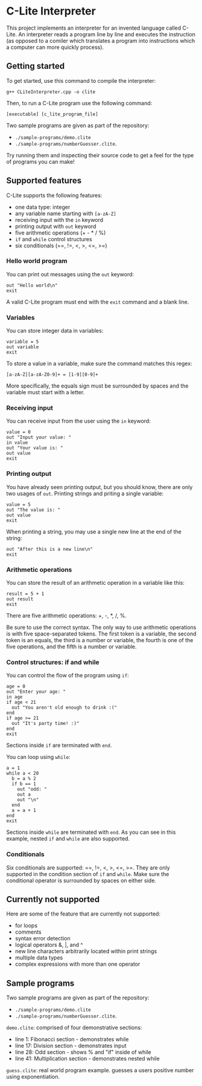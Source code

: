 # C-Lite Interpreter
This project implements an interpreter for an invented language called C-Lite. An interpreter reads a program line by line and executes the instruction (as opposed to a comiler which translates a program into instructions which a computer can more quickly process).

## Getting started
To get started, use this command to compile the interpreter:

```
g++ CLiteInterpreter.cpp -o clite
```

Then, to run a C-Lite program use the following command:

```
[executable] [c_lite_program_file]
```

Two sample programs are given as part of the repository:
- `./sample-programs/demo.clite`
- `./sample-programs/numberGuesser.clite`.

Try running them and inspecting their source code to get a feel for the type of programs you can make!

## Supported features
C-Lite supports the following features:
- one data type: integer
- any variable name starting with `[a-zA-Z]`
- receiving input with the `in` keyword
- printing output with `out` keyword
- five arithmetic operations (+ - * / %)
- `if` and `while` control structures
- six conditionals (==, !=, <, >, <=, >=)

### Hello world program
You can print out messages using the `out` keyword:

```
out "Hello world\n"
exit

```

A valid C-Lite program must end with the `exit` command and a blank line.

### Variables
You can store integer data in variables:

```
variable = 5
out variable
exit

```

To store a value in a variable, make sure the command matches this regex:
```
[a-zA-Z][a-zA-Z0-9]+ = [1-9][0-9]+
```
More specifically, the equals sign must be surrounded by spaces and the variable must start with a letter.

### Receiving input
You can receive input from the user using the `in` keyword:

```
value = 0
out "Input your value: "
in value
out "Your value is: "
out value
exit

```

### Printing output
You have already seen printing output, but you should know, there are only two usages of `out`. Printing strings and priting a single variable:

```
value = 5
out "The value is: "
out value
exit

```

When printing a string, you may use a single new line at the end of the string:

```
out "After this is a new line\n"
exit

```

### Arithmetic operations
You can store the result of an arithmetic operation in a variable like this:

```
result = 5 + 1
out result
exit

```

There are five arithmetic operations: +, -, *, /, %.

Be sure to use the correct syntax. The only way to use arithmetic operations is with five space-separated tokens. The first token is a variable, the second token is an equals, the third is a number or variable, the fourth is one of the five operations, and the fifth is a number or variable.

### Control structures: if and while
You can control the flow of the program using `if`:

```
age = 0
out "Enter your age: "
in age
if age < 21
  out "You aren't old enough to drink :("
end
if age >= 21
  out "It's party time! :)"
end
exit

```

Sections inside `if` are terminated with `end`.

You can loop using `while`:

```
a = 1
while a < 20
  b = a % 2
  if b == 1
    out "odd: "
    out a
    out "\n"
  end
  a = a + 1
end
exit

```

Sections inside `while` are terminated with `end`. As you can see in this example, nested `if` and `while` are also supported.

### Conditionals
Six conditionals are supported: ==, !=, <, >, <=, >=. They are only supported in the condition section of `if` and `while`. Make sure the conditional operator is surrounded by spaces on either side.

## Currently not supported
Here are some of the feature that are currently not supported:
- for loops
- comments
- syntax error detection
- logical operators &, |, and ^
- new line characters arbitrarily located within print strings
- multiple data types
- complex expressions with more than one operator

## Sample programs
Two sample programs are given as part of the repository:
- `./sample-programs/demo.clite`
- `./sample-programs/numberGuesser.clite`.

`demo.clite`: comprised of four demonstrative sections:
- line  1: Fibonacci section - demonstrates while
- line 17: Division section - demonstrates input
- line 28: Odd section - shows % and "if" inside of while
- line 41: Multiplication section - demonstrates nested while

`guess.clite`: real world program example. guesses a users positive number using exponentiation.
